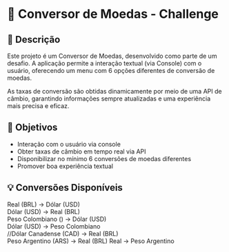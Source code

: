 # 💱 Conversor de Moedas - Challenge

## 📌 Descrição

Este projeto é um Conversor de Moedas, desenvolvido como parte de um desafio. A aplicação permite a interação textual (via Console) com o usuário, oferecendo um menu com 6 opções diferentes de conversão de moedas.

As taxas de conversão são obtidas dinamicamente por meio de uma API de câmbio, garantindo informações sempre atualizadas e uma experiência mais precisa e eficaz.

## 🎯 Objetivos

- Interação com o usuário via console
- Obter taxas de câmbio em tempo real via API
- Disponibilizar no mínimo 6 conversões de moedas diferentes
- Promover boa experiência textual

## 💡 Conversões Disponíveis
Real (BRL) → Dólar (USD)  
Dólar (USD) → Real (BRL)  
Peso Colombiano () → Dólar (USD)  
Dólar (USD) → Peso Colombiano  
//Dólar Canadense (CAD) → Real (BRL)  
Peso Argentino (ARS) → Real (BRL)
Real → Peso Argentino
